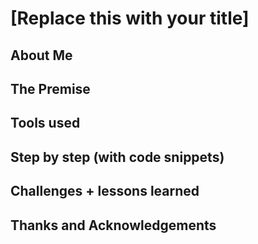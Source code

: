 # [Replace this with your title]

## About Me

## The Premise

## Tools used

## Step by step (with code snippets)

## Challenges + lessons learned

## Thanks and Acknowledgements
